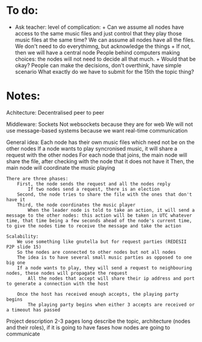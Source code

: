 # To do:
- Ask teacher:
    level of complication:
        + Can we assume all nodes have access to the same music files and just control that they play those music files at the same time?
            We can assume all nodes have all the files. We don't need to do everythimng, but acknowledge the things
        + If not, then we will have a central node
    People behind computers making choices: the nodes will not need to decide all that much.
        + Would that be okay?
            People can make the decisions, don't overthink, have simple scenario
    What exactly do we have to submit for the 15th the topic thing?

# Notes:

Achitecture:
    Decentralised peer to peer

Middleware:
    Sockets
    Not websockets because they are for web
    We will not use message-based systems because we want real-time communication

General idea:
    Each node has their own music files which need not be on the other nodes
    If a node wants to play syncronised music, it will share a request with the other nodes
        For each node that joins, the main node will share the file, after checking with the node that it does not have it
        Then, the main node will coordinate the music playing

    There are three phases:
        First, the node sends the request and all the nodes reply
            If two nodes send a request, there is an election
        Second, the node tries to share the file with the ones that don't have it
        Third, the node coordinates the music player
            When the leader node is told to take an action, it will send a message to the other nodes: this action will be taken in UTC whatever time, that time being a few seconds ahead of the node's current time, to give the nodes time to receive the message and take the action

    Scalability:
        We use something like gnutella but for request parties (REDESII P2P slide 15)
        So the nodes are connected to other nodes but not all nodes
        The idea is to have several small music parties as opposed to one big one
        If a node wants to play, they will send a request to neighbouring nodes, these nodes will propagate the request
            All the nodes that accept will share their ip address and port to generate a connection with the host

        Once the host has received enough accepts, the playing party begins
            The playing party begins when either 3 accepts are received or a timeout has passed

Project description
2-3 pages long 
describe the topic, architecture (nodes and their roles), if it is going to have fases
how nodes are going to communicate 
